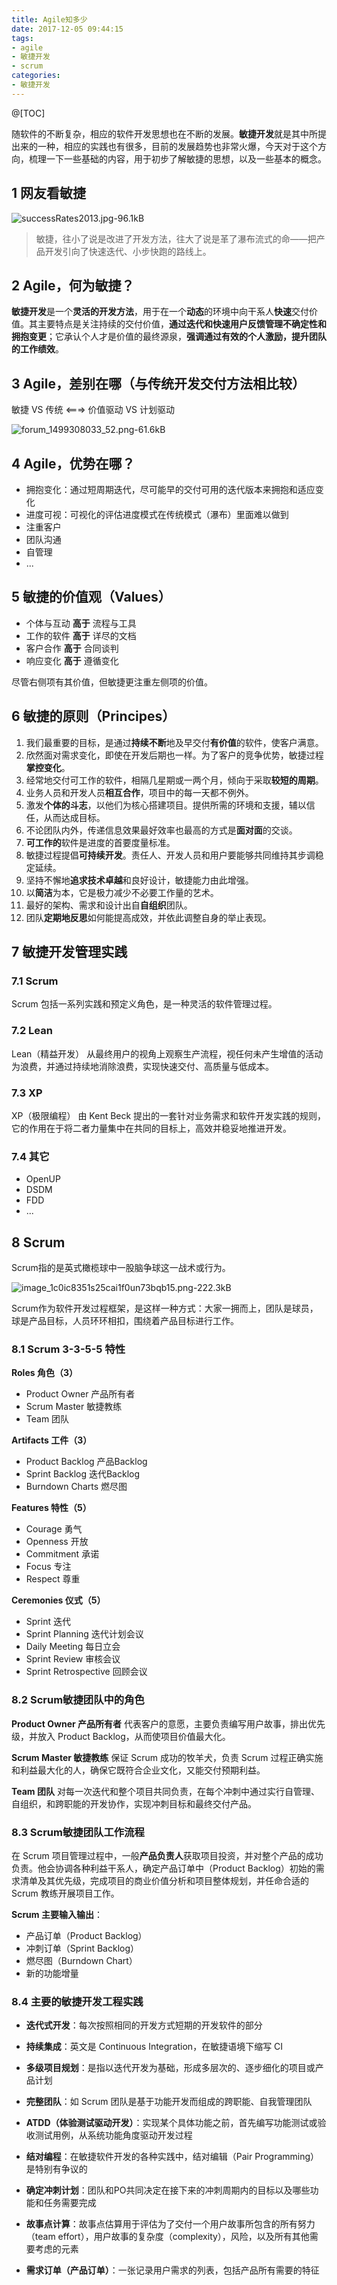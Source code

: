 ```yaml
---
title: Agile知多少
date: 2017-12-05 09:44:15
tags:
- agile
- 敏捷开发
- scrum
categories:
- 敏捷开发
---
```

@[TOC]

<!-- more -->

随软件的不断复杂，相应的软件开发思想也在不断的发展。**敏捷开发**就是其中所提出来的一种，相应的实践也有很多，目前的发展趋势也非常火爆，今天对于这个方向，梳理一下一些基础的内容，用于初步了解敏捷的思想，以及一些基本的概念。

## 1 网友看敏捷

![successRates2013.jpg-96.1kB][1]

> 敏捷，往小了说是改进了开发方法，往大了说是革了瀑布流式的命——把产品开发引向了快速迭代、小步快跑的路线上。

## 2 Agile，何为敏捷？
**敏捷开发**是一个**灵活的开发方法**，用于在一个**动态**的环境中向干系人**快速**交付价值。其主要特点是关注持续的交付价值，**通过迭代和快速用户反馈管理不确定性和拥抱变更**；它承认个人才是价值的最终源泉，**强调通过有效的个人激励，提升团队的工作绩效**。

## 3 Agile，差别在哪（与传统开发交付方法相比较）

敏捷 VS 传统  <===>  价值驱动 VS 计划驱动

![forum_1499308033_52.png-61.6kB][2]

## 4 Agile，优势在哪？

- 拥抱变化：通过短周期迭代，尽可能早的交付可用的迭代版本来拥抱和适应变化
- 进度可视：可视化的评估进度模式在传统模式（瀑布）里面难以做到
- 注重客户
- 团队沟通
- 自管理
- ...

## 5 敏捷的价值观（Values）

- 个体与互动  **高于** 流程与工具
- 工作的软件  **高于** 详尽的文档
- 客户合作    **高于** 合同谈判
- 响应变化    **高于** 遵循变化

尽管右侧项有其价值，但敏捷更注重左侧项的价值。

## 6 敏捷的原则（Principes）

1. 我们最重要的目标，是通过**持续不断**地及早交付**有价值**的软件，使客户满意。
2. 欣然面对需求变化，即使在开发后期也一样。为了客户的竞争优势，敏捷过程**掌控变化**。
3. 经常地交付可工作的软件，相隔几星期或一两个月，倾向于采取**较短的周期**。
4. 业务人员和开发人员**相互合作**，项目中的每一天都不例外。
5. 激发**个体的斗志**，以他们为核心搭建项目。提供所需的环境和支援，辅以信任，从而达成目标。
6. 不论团队内外，传递信息效果最好效率也最高的方式是**面对面**的交谈。
7. **可工作的**软件是进度的首要度量标准。
8. 敏捷过程提倡**可持续开发**。责任人、开发人员和用户要能够共同维持其步调稳定延续。
9. 坚持不懈地**追求技术卓越**和良好设计，敏捷能力由此增强。
10. 以**简洁**为本，它是极力减少不必要工作量的艺术。
11. 最好的架构、需求和设计出自**自组织**团队。
12. 团队**定期地反思**如何能提高成效，并依此调整自身的举止表现。

## 7 敏捷开发管理实践

### 7.1 Scrum
Scrum 包括一系列实践和预定义角色，是一种灵活的软件管理过程。

### 7.2 Lean
Lean（精益开发） 从最终用户的视角上观察生产流程，视任何未产生增值的活动为浪费，并通过持续地消除浪费，实现快速交付、高质量与低成本。

### 7.3 XP
XP（极限编程） 由 Kent Beck 提出的一套针对业务需求和软件开发实践的规则，它的作用在于将二者力量集中在共同的目标上，高效并稳妥地推进开发。

### 7.4 其它
- OpenUP
- DSDM
- FDD
- ...

## 8 Scrum
Scrum指的是英式橄榄球中一股脑争球这一战术或行为。

![image_1c0ic8351s25cai1f0un73bqb15.png-222.3kB][3]

Scrum作为软件开发过程框架，是这样一种方式：大家一拥而上，团队是球员，球是产品目标，人员环环相扣，围绕着产品目标进行工作。

### 8.1 Scrum 3-3-5-5 特性

**Roles 角色（3）**

- Product Owner 产品所有者
- Scrum Master 敏捷教练
- Team 团队

**Artifacts 工件（3）**

- Product Backlog 产品Backlog
- Sprint Backlog 迭代Backlog
- Burndown Charts 燃尽图

**Features 特性（5）**

- Courage 勇气
- Openness 开放
- Commitment 承诺
- Focus 专注
- Respect 尊重

**Ceremonies 仪式（5）**

- Sprint 迭代
- Sprint Planning 迭代计划会议
- Daily Meeting 每日立会
- Sprint Review 审核会议
- Sprint Retrospective 回顾会议

### 8.2 Scrum敏捷团队中的角色

**Product Owner 产品所有者**
代表客户的意愿，主要负责编写用户故事，排出优先级，并放入 Product Backlog，从而使项目价值最大化。

**Scrum Master 敏捷教练**
保证 Scrum 成功的牧羊犬，负责 Scrum 过程正确实施和利益最大化的人，确保它既符合企业文化，又能交付预期利益。

**Team 团队**
对每一次迭代和整个项目共同负责，在每个冲刺中通过实行自管理、自组织，和跨职能的开发协作，实现冲刺目标和最终交付产品。

### 8.3 Scrum敏捷团队工作流程
在 Scrum 项目管理过程中，一般**产品负责人**获取项目投资，并对整个产品的成功负责。他会协调各种利益干系人，确定产品订单中（Product Backlog）初始的需求清单及其优先级，完成项目的商业价值分析和项目整体规划，并任命合适的 Scrum 教练开展项目工作。

**Scrum 主要输入输出**：
- 产品订单（Product Backlog）
- 冲刺订单（Sprint Backlog）
- 燃尽图（Burndown Chart）
- 新的功能增量

### 8.4 主要的敏捷开发工程实践

- **迭代式开发**：每次按照相同的开发方式短期的开发软件的部分
- **持续集成**：英文是 Continuous Integration，在敏捷语境下缩写 CI
- **多级项目规划**：是指以迭代开发为基础，形成多层次的、逐步细化的项目或产品计划
- **完整团队**：如 Scrum 团队是基于功能开发而组成的跨职能、自我管理团队
- **ATDD（体验测试驱动开发）**：实现某个具体功能之前，首先编写功能测试或验收测试用例，从系统功能角度驱动开发过程
- **结对编程**：在敏捷软件开发的各种实践中，结对编辑（Pair Programming）是特别有争议的
- **确定冲刺计划**：团队和PO共同决定在接下来的冲刺周期内的目标以及哪些功能和任务需要完成
- **故事点计算**：故事点估算用于评估为了交付一个用户故事所包含的所有努力（team effort），用户故事的复杂度（complexity），风险，以及所有其他需要考虑的元素
- **需求订单（产品订单）**：一张记录用户需求的列表，包括产品所有需要的特征

  [1]: http://static.zybuluo.com/lfire/odpurt8c7iwoq5w6ykv4j08f/successRates2013.jpg
  [2]: http://static.zybuluo.com/lfire/gz6bhwzi4ohpf027z5dl1wfi/forum_1499308033_52.png
  [3]: http://static.zybuluo.com/lfire/o6z7ew8a7n7zpn44djk6i8we/image_1c0ic8351s25cai1f0un73bqb15.png
